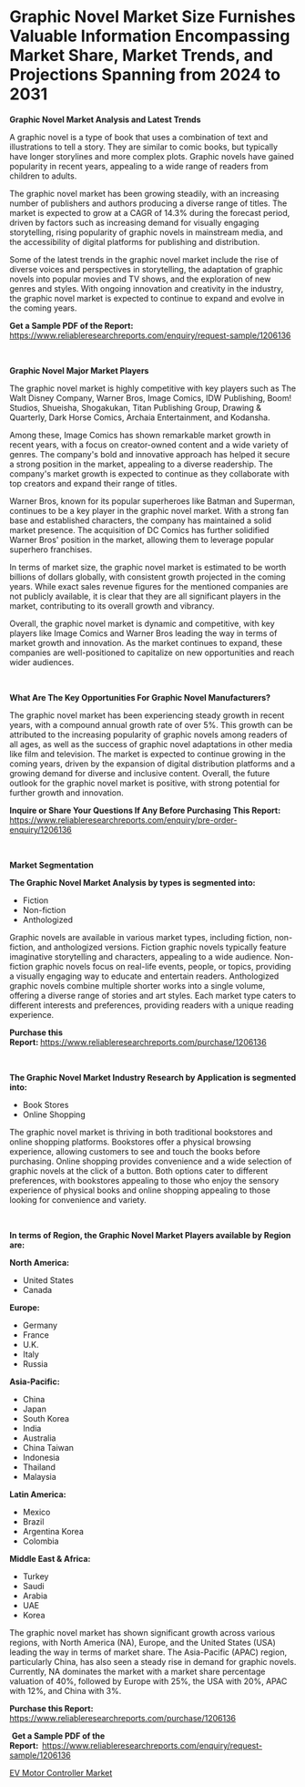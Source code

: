 <p><h1>Graphic Novel Market Size Furnishes Valuable Information Encompassing Market Share, Market Trends, and Projections Spanning from 2024 to 2031</h1></p><p><strong>Graphic Novel Market Analysis and Latest Trends</strong></p>
<p><p>A graphic novel is a type of book that uses a combination of text and illustrations to tell a story. They are similar to comic books, but typically have longer storylines and more complex plots. Graphic novels have gained popularity in recent years, appealing to a wide range of readers from children to adults.</p><p>The graphic novel market has been growing steadily, with an increasing number of publishers and authors producing a diverse range of titles. The market is expected to grow at a CAGR of 14.3% during the forecast period, driven by factors such as increasing demand for visually engaging storytelling, rising popularity of graphic novels in mainstream media, and the accessibility of digital platforms for publishing and distribution.</p><p>Some of the latest trends in the graphic novel market include the rise of diverse voices and perspectives in storytelling, the adaptation of graphic novels into popular movies and TV shows, and the exploration of new genres and styles. With ongoing innovation and creativity in the industry, the graphic novel market is expected to continue to expand and evolve in the coming years.</p></p>
<p><strong>Get a Sample PDF of the Report:&nbsp;</strong> <a href="https://www.reliableresearchreports.com/enquiry/request-sample/1206136">https://www.reliableresearchreports.com/enquiry/request-sample/1206136</a></p>
<p>&nbsp;</p>
<p><strong>Graphic Novel Major Market Players</strong></p>
<p><p>The graphic novel market is highly competitive with key players such as The Walt Disney Company, Warner Bros, Image Comics, IDW Publishing, Boom! Studios, Shueisha, Shogakukan, Titan Publishing Group, Drawing & Quarterly, Dark Horse Comics, Archaia Entertainment, and Kodansha.</p><p>Among these, Image Comics has shown remarkable market growth in recent years, with a focus on creator-owned content and a wide variety of genres. The company's bold and innovative approach has helped it secure a strong position in the market, appealing to a diverse readership. The company's market growth is expected to continue as they collaborate with top creators and expand their range of titles.</p><p>Warner Bros, known for its popular superheroes like Batman and Superman, continues to be a key player in the graphic novel market. With a strong fan base and established characters, the company has maintained a solid market presence. The acquisition of DC Comics has further solidified Warner Bros' position in the market, allowing them to leverage popular superhero franchises.</p><p>In terms of market size, the graphic novel market is estimated to be worth billions of dollars globally, with consistent growth projected in the coming years. While exact sales revenue figures for the mentioned companies are not publicly available, it is clear that they are all significant players in the market, contributing to its overall growth and vibrancy.</p><p>Overall, the graphic novel market is dynamic and competitive, with key players like Image Comics and Warner Bros leading the way in terms of market growth and innovation. As the market continues to expand, these companies are well-positioned to capitalize on new opportunities and reach wider audiences.</p></p>
<p>&nbsp;</p>
<p><strong>What Are The Key Opportunities For Graphic Novel Manufacturers?</strong></p>
<p><p>The graphic novel market has been experiencing steady growth in recent years, with a compound annual growth rate of over 5%. This growth can be attributed to the increasing popularity of graphic novels among readers of all ages, as well as the success of graphic novel adaptations in other media like film and television. The market is expected to continue growing in the coming years, driven by the expansion of digital distribution platforms and a growing demand for diverse and inclusive content. Overall, the future outlook for the graphic novel market is positive, with strong potential for further growth and innovation.</p></p>
<p><strong>Inquire or Share Your Questions If Any Before Purchasing This Report:</strong> <a href="https://www.reliableresearchreports.com/enquiry/pre-order-enquiry/1206136">https://www.reliableresearchreports.com/enquiry/pre-order-enquiry/1206136</a></p>
<p>&nbsp;</p>
<p><strong>Market Segmentation</strong></p>
<p><strong>The Graphic Novel Market Analysis by types is segmented into:</strong></p>
<p><ul><li>Fiction</li><li>Non-fiction</li><li>Anthologized</li></ul></p>
<p><p>Graphic novels are available in various market types, including fiction, non-fiction, and anthologized versions. Fiction graphic novels typically feature imaginative storytelling and characters, appealing to a wide audience. Non-fiction graphic novels focus on real-life events, people, or topics, providing a visually engaging way to educate and entertain readers. Anthologized graphic novels combine multiple shorter works into a single volume, offering a diverse range of stories and art styles. Each market type caters to different interests and preferences, providing readers with a unique reading experience.</p></p>
<p><strong>Purchase this Report:&nbsp;</strong><a href="https://www.reliableresearchreports.com/purchase/1206136">https://www.reliableresearchreports.com/purchase/1206136</a></p>
<p>&nbsp;</p>
<p><strong>The Graphic Novel Market Industry Research by Application is segmented into:</strong></p>
<p><ul><li>Book Stores</li><li>Online Shopping</li></ul></p>
<p><p>The graphic novel market is thriving in both traditional bookstores and online shopping platforms. Bookstores offer a physical browsing experience, allowing customers to see and touch the books before purchasing. Online shopping provides convenience and a wide selection of graphic novels at the click of a button. Both options cater to different preferences, with bookstores appealing to those who enjoy the sensory experience of physical books and online shopping appealing to those looking for convenience and variety.</p></p>
<p>&nbsp;</p>
<p><strong>In terms of Region, the Graphic Novel Market Players available by Region are:</strong></p>
<p>
    <p> <strong> North America: </strong>
        <ul>
            <li>United States</li>
            <li>Canada</li>
        </ul>
        </p> 
    <p> <strong> Europe: </strong>
        <ul>
            <li>Germany</li>
            <li>France</li>
            <li>U.K.</li>
            <li>Italy</li>
            <li>Russia</li>
        </ul>
        </p> 
    <p> <strong> Asia-Pacific: </strong>
        <ul>
            <li>China</li>
            <li>Japan</li>
            <li>South Korea</li>
            <li>India</li>
            <li>Australia</li>
            <li>China Taiwan</li>
            <li>Indonesia</li>
            <li>Thailand</li>
            <li>Malaysia</li>
        </ul>
        </p> 
    <p> <strong> Latin America: </strong>
        <ul>
            <li>Mexico</li>
            <li>Brazil</li>
            <li>Argentina Korea</li>
            <li>Colombia</li>
        </ul>
        </p> 
    <p> <strong> Middle East & Africa: </strong>
        <ul>
            <li>Turkey</li>
            <li>Saudi</li>
            <li>Arabia</li>
            <li>UAE</li>
            <li>Korea</li>
        </ul>
    </p>
    </p>
<p><p>The graphic novel market has shown significant growth across various regions, with North America (NA), Europe, and the United States (USA) leading the way in terms of market share. The Asia-Pacific (APAC) region, particularly China, has also seen a steady rise in demand for graphic novels. Currently, NA dominates the market with a market share percentage valuation of 40%, followed by Europe with 25%, the USA with 20%, APAC with 12%, and China with 3%.</p></p>
<p><strong>Purchase this Report: </strong><a href="https://www.reliableresearchreports.com/purchase/1206136">https://www.reliableresearchreports.com/purchase/1206136</a></p>
<p>&nbsp;<strong>Get a Sample PDF of the Report:&nbsp;&nbsp;</strong><a href="https://www.reliableresearchreports.com/enquiry/request-sample/1206136">https://www.reliableresearchreports.com/enquiry/request-sample/1206136</a></p>
<p><strong></strong></p>
<p><p><a href="https://artistic-helicopter-ca9.notion.site/EV-Motor-Controller-Market-with-the-goal-of-estimating-the-market-size-and-future-growth-potential-o-b286216c702642d8a87c3c504dae6bd9">EV Motor Controller Market</a></p></p>